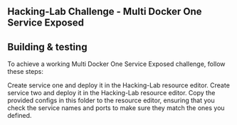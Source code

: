 ## Hacking-Lab Challenge - Multi Docker One Service Exposed


## Building & testing
To achieve a working Multi Docker One Service Exposed challenge, follow these steps:

Create service one and deploy it in the Hacking-Lab resource editor.
Create service two and deploy it in the Hacking-Lab resource editor.
Copy the provided configs in this folder to the resource editor, ensuring that you check the service names and ports to make sure they match the ones you defined.